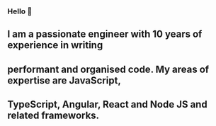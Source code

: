 ### Hello 👋

## I am a passionate engineer with 10 years of experience in writing
## performant and organised code. My areas of expertise are JavaScript,
## TypeScript, Angular, React and Node JS and related frameworks.